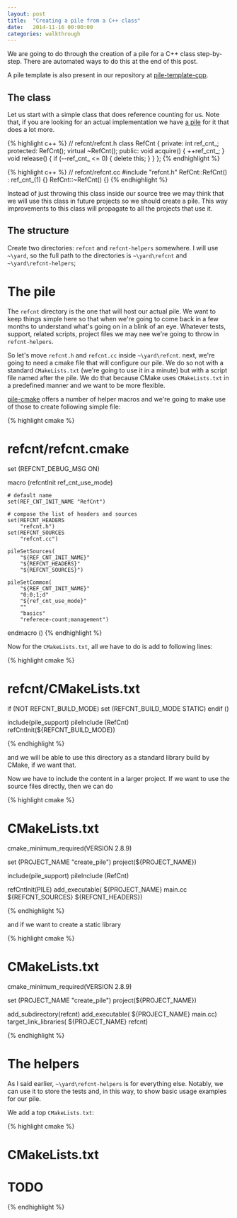 ```yaml
---
layout: post
title:  "Creating a pile from a C++ class"
date:   2014-11-16 00:00:00
categories: walkthrough
---
```


We are going to do through the creation of
a pile for a C++ class step-by-step. There
are automated ways to do this at the end of 
this post.

A pile template is also present in our
repository at [pile-template-cpp](https://github.com/pile-contributors/pile-template-cpp).

The class
---------

Let us start with a simple class that does 
reference counting for us. Note that, if you
are looking for an actual implementation we have
[a pile](/404.html) for it that does a lot more.

{% highlight c++ %}
// refcnt/refcnt.h
class RefCnt {
private:
    int ref_cnt_;
protected:
    RefCnt();
    virtual ~RefCnt();
public:
    void acquire() {
        ++ref_cnt_;
    }
    void release() {
        if (--ref_cnt_ <= 0) {
            delete this;
        }
    }
};
{% endhighlight %}

{% highlight c++ %}
// refcnt/refcnt.cc
#include "refcnt.h"
RefCnt::RefCnt() :
    ref_cnt_(1)
{}
RefCnt::~RefCnt()
{}
{% endhighlight %}

Instead of just throwing this class inside our source tree
we may think that we will use this class in future projects
so we should create a pile. This way improvements to this 
class will propagate to all the projects that use it.

The structure
-------------

Create two directories: `refcnt` and `refcnt-helpers`
somewhere. I will use `~\yard`, so the full path
to the directories is `~\yard\refcnt` and `~\yard\refcnt-helpers`;

The pile
========

The `refcnt` directory is the one that will host our actual
pile. We want to keep things simple here so that when we're
going to come back in a few months to understand
what's going on in a blink of an eye. Whatever tests, support,
related scripts, project files we may nee we're going to throw
in `refcnt-helpers`.

So let's move `refcnt.h` and `refcnt.cc` inside
`~\yard\refcnt`. next, we're going to need a cmake file
that will configure our pile. We do so not with a standard
`CMakeLists.txt` (we're going to use it in a minute) but 
with a script file named after the pile. We do that
because CMake uses `CMakeLists.txt` in a predefined manner
and we want to be more flexible.

[pile-cmake](https://github.com/pile-contributors/pile-cmake)
offers a number of helper macros and we're going to make use of
those to create following simple file:

{% highlight cmake %}
# refcnt/refcnt.cmake

set (REFCNT_DEBUG_MSG ON)

macro    (refcntInit
          ref_cnt_use_mode)

    # default name
    set(REF_CNT_INIT_NAME "RefCnt")

    # compose the list of headers and sources
    set(REFCNT_HEADERS
        "refcnt.h")
    set(REFCNT_SOURCES
        "refcnt.cc")

    pileSetSources(
        "${REF_CNT_INIT_NAME}"
        "${REFCNT_HEADERS}"
        "${REFCNT_SOURCES}")

    pileSetCommon(
        "${REF_CNT_INIT_NAME}"
        "0;0;1;d"
        "${ref_cnt_use_mode}"
        ""
        "basics"
        "referece-count;management")

endmacro ()
{% endhighlight %}

Now for the `CMakeLists.txt`, all we have to do
is add to following lines:

{% highlight cmake %}
# refcnt/CMakeLists.txt

if (NOT REFCNT_BUILD_MODE)
    set (REFCNT_BUILD_MODE STATIC)
endif ()

include(pile_support)
pileInclude (RefCnt)
refCntInit(${REFCNT_BUILD_MODE})

{% endhighlight %}

and we will be able to use this directory as a standard
library build by CMake, if we want that. 

Now we have to include the content in a larger project.
If we want to use the source files directly, then we can do

{% highlight cmake %}
# CMakeLists.txt
cmake_minimum_required(VERSION 2.8.9)

set (PROJECT_NAME "create_pile")
project(${PROJECT_NAME})

include(pile_support)
pileInclude (RefCnt)

refCntInit(PILE)
add_executable(
    ${PROJECT_NAME}
    main.cc
    ${REFCNT_SOURCES}
    ${REFCNT_HEADERS})

{% endhighlight %}

and if we want to create a static library

{% highlight cmake %}
# CMakeLists.txt
cmake_minimum_required(VERSION 2.8.9)

set (PROJECT_NAME "create_pile")
project(${PROJECT_NAME})

add_subdirectory(refcnt)
add_executable(
    ${PROJECT_NAME}
    main.cc)
target_link_libraries(
    ${PROJECT_NAME}
    refcnt)

{% endhighlight %}

The helpers
===========

As I said earlier, `~\yard\refcnt-helpers` is for 
everything else. Notably, we can use it to store the 
tests and, in this way, to show basic usage examples 
for our pile.

We add a top `CMakeLists.txt`:

{% highlight cmake %}
# CMakeLists.txt

# TODO

{% endhighlight %}

